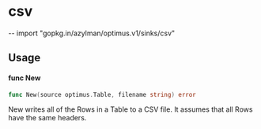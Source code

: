 # csv
--
    import "gopkg.in/azylman/optimus.v1/sinks/csv"


## Usage

#### func  New

```go
func New(source optimus.Table, filename string) error
```
New writes all of the Rows in a Table to a CSV file. It assumes that all Rows
have the same headers.
